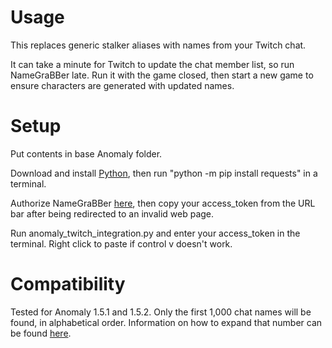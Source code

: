 # Usage
This replaces generic stalker aliases with names from your Twitch chat.

It can take a minute for Twitch to update the chat member list, so run NameGraBBer late. Run it with the game closed, then start a new game to ensure characters are generated with updated names.

# Setup
Put contents in base Anomaly folder.

Download and install [Python](https://www.python.org/downloads/), then run "python -m pip install requests" in a terminal.

Authorize NameGraBBer [here](https://id.twitch.tv/oauth2/authorize?response_type=token&client_id=w70kisl5o6k8wsbrh8w41938vw9nk6&redirect_uri=http://localhost&scope=moderator%3Aread%3Achatters), then copy your access_token from the URL bar after being redirected to an invalid web page.

Run anomaly_twitch_integration.py and enter your access_token in the terminal. Right click to paste if control v doesn't work.

# Compatibility
Tested for Anomaly 1.5.1 and 1.5.2. Only the first 1,000 chat names will be found, in alphabetical order. Information on how to expand that number can be found [here](https://dev.twitch.tv/docs/api/reference/#get-chatters).
